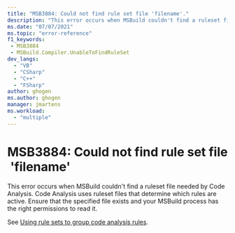 ```yaml
---
title: "MSB3884: Could not find rule set file 'filename'."
description: "This error occurs when MSBuild couldn't find a ruleset file needed by Code Analysis."
ms.date: "07/07/2021"
ms.topic: "error-reference"
f1_keywords:
 - MSB3884
 - MSBuild.Compiler.UnableToFindRuleSet
dev_langs:
  - "VB"
  - "CSharp"
  - "C++"
  - "FSharp"
author: ghogen
ms.author: ghogen
manager: jmartens
ms.workload:
  - "multiple"
---
```

# MSB3884: Could not find rule set file 'filename'

This error occurs when MSBuild couldn't find a ruleset file needed by Code Analysis. Code Analysis uses ruleset files that determine which rules are active. Ensure that the specified file exists and your MSBuild process has the right permissions to read it.

See [Using rule sets to group code analysis rules](../../code-quality/using-rule-sets-to-group-code-analysis-rules.md).

